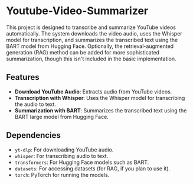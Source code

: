# Youtube-Video-Summarizer

This project is designed to transcribe and summarize YouTube videos automatically. The system downloads the video audio, uses the Whisper model for transcription, and summarizes the transcribed text using the BART model from Hugging Face. Optionally, the retrieval-augmented generation (RAG) method can be added for more sophisticated summarization, though this isn't included in the basic implementation.

## Features

- **Download YouTube Audio**: Extracts audio from YouTube videos.
- **Transcription with Whisper**: Uses the Whisper model for transcribing the audio to text.
- **Summarization with BART**: Summarizes the transcribed text using the BART large model from Hugging Face.

## Dependencies

- `yt-dlp`: For downloading YouTube audio.
- `whisper`: For transcribing audio to text.
- `transformers`: For Hugging Face models such as BART.
- `datasets`: For accessing datasets (for RAG, if you plan to use it).
- `torch`: PyTorch for running the models.
